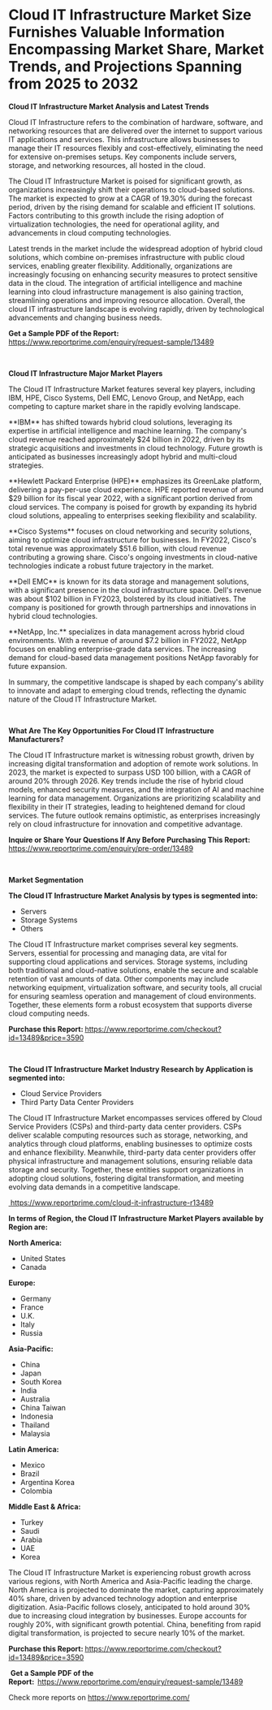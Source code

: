 <p><h1>Cloud IT Infrastructure Market Size Furnishes Valuable Information Encompassing Market Share, Market Trends, and Projections Spanning from 2025 to 2032</h1></p><p><strong>Cloud IT Infrastructure Market Analysis and Latest Trends</strong></p>
<p><p>Cloud IT Infrastructure refers to the combination of hardware, software, and networking resources that are delivered over the internet to support various IT applications and services. This infrastructure allows businesses to manage their IT resources flexibly and cost-effectively, eliminating the need for extensive on-premises setups. Key components include servers, storage, and networking resources, all hosted in the cloud.</p><p>The Cloud IT Infrastructure Market is poised for significant growth, as organizations increasingly shift their operations to cloud-based solutions. The market is expected to grow at a CAGR of 19.30% during the forecast period, driven by the rising demand for scalable and efficient IT solutions. Factors contributing to this growth include the rising adoption of virtualization technologies, the need for operational agility, and advancements in cloud computing technologies.</p><p>Latest trends in the market include the widespread adoption of hybrid cloud solutions, which combine on-premises infrastructure with public cloud services, enabling greater flexibility. Additionally, organizations are increasingly focusing on enhancing security measures to protect sensitive data in the cloud. The integration of artificial intelligence and machine learning into cloud infrastructure management is also gaining traction, streamlining operations and improving resource allocation. Overall, the cloud IT infrastructure landscape is evolving rapidly, driven by technological advancements and changing business needs.</p></p>
<p><strong>Get a Sample PDF of the Report:&nbsp;</strong> <a href="https://www.reportprime.com/enquiry/request-sample/13489?utm_campaign=3092&utm_medium=2&utm_source=Github&utm_content=ia&utm_term=20032025&utm_id=cloud-it-infrastructure">https://www.reportprime.com/enquiry/request-sample/13489</a></p>
<p>&nbsp;</p>
<p><strong>Cloud IT Infrastructure Major Market Players</strong></p>
<p><p>The Cloud IT Infrastructure Market features several key players, including IBM, HPE, Cisco Systems, Dell EMC, Lenovo Group, and NetApp, each competing to capture market share in the rapidly evolving landscape.</p><p>**IBM** has shifted towards hybrid cloud solutions, leveraging its expertise in artificial intelligence and machine learning. The company's cloud revenue reached approximately $24 billion in 2022, driven by its strategic acquisitions and investments in cloud technology. Future growth is anticipated as businesses increasingly adopt hybrid and multi-cloud strategies.</p><p>**Hewlett Packard Enterprise (HPE)** emphasizes its GreenLake platform, delivering a pay-per-use cloud experience. HPE reported revenue of around $29 billion for its fiscal year 2022, with a significant portion derived from cloud services. The company is poised for growth by expanding its hybrid cloud solutions, appealing to enterprises seeking flexibility and scalability.</p><p>**Cisco Systems** focuses on cloud networking and security solutions, aiming to optimize cloud infrastructure for businesses. In FY2022, Cisco's total revenue was approximately $51.6 billion, with cloud revenue contributing a growing share. Cisco's ongoing investments in cloud-native technologies indicate a robust future trajectory in the market.</p><p>**Dell EMC** is known for its data storage and management solutions, with a significant presence in the cloud infrastructure space. Dell's revenue was about $102 billion in FY2023, bolstered by its cloud initiatives. The company is positioned for growth through partnerships and innovations in hybrid cloud technologies.</p><p>**NetApp, Inc.** specializes in data management across hybrid cloud environments. With a revenue of around $7.2 billion in FY2022, NetApp focuses on enabling enterprise-grade data services. The increasing demand for cloud-based data management positions NetApp favorably for future expansion.</p><p>In summary, the competitive landscape is shaped by each company's ability to innovate and adapt to emerging cloud trends, reflecting the dynamic nature of the Cloud IT Infrastructure Market.</p></p>
<p>&nbsp;</p>
<p><strong>What Are The Key Opportunities For Cloud IT Infrastructure Manufacturers?</strong></p>
<p><p>The Cloud IT Infrastructure market is witnessing robust growth, driven by increasing digital transformation and adoption of remote work solutions. In 2023, the market is expected to surpass USD 100 billion, with a CAGR of around 20% through 2026. Key trends include the rise of hybrid cloud models, enhanced security measures, and the integration of AI and machine learning for data management. Organizations are prioritizing scalability and flexibility in their IT strategies, leading to heightened demand for cloud services. The future outlook remains optimistic, as enterprises increasingly rely on cloud infrastructure for innovation and competitive advantage.</p></p>
<p><strong>Inquire or Share Your Questions If Any Before Purchasing This Report:</strong> <a href="https://www.reportprime.com/enquiry/pre-order/13489?utm_campaign=3092&utm_medium=2&utm_source=Github&utm_content=ia&utm_term=20032025&utm_id=cloud-it-infrastructure">https://www.reportprime.com/enquiry/pre-order/13489</a></p>
<p>&nbsp;</p>
<p><strong>Market Segmentation</strong></p>
<p><strong>The Cloud IT Infrastructure Market Analysis by types is segmented into:</strong></p>
<p><ul><li>Servers</li><li>Storage Systems</li><li>Others</li></ul></p>
<p><p>The Cloud IT Infrastructure market comprises several key segments. Servers, essential for processing and managing data, are vital for supporting cloud applications and services. Storage systems, including both traditional and cloud-native solutions, enable the secure and scalable retention of vast amounts of data. Other components may include networking equipment, virtualization software, and security tools, all crucial for ensuring seamless operation and management of cloud environments. Together, these elements form a robust ecosystem that supports diverse cloud computing needs.</p></p>
<p><strong>Purchase this Report:&nbsp;</strong><a href="https://www.reportprime.com/checkout?id=13489&price=3590&utm_campaign=3092&utm_medium=2&utm_source=Github&utm_content=ia&utm_term=20032025&utm_id=cloud-it-infrastructure">https://www.reportprime.com/checkout?id=13489&price=3590</a></p>
<p>&nbsp;</p>
<p><strong>The Cloud IT Infrastructure Market Industry Research by Application is segmented into:</strong></p>
<p><ul><li>Cloud Service Providers</li><li>Third Party Data Center Providers</li></ul></p>
<p><p>The Cloud IT Infrastructure Market encompasses services offered by Cloud Service Providers (CSPs) and third-party data center providers. CSPs deliver scalable computing resources such as storage, networking, and analytics through cloud platforms, enabling businesses to optimize costs and enhance flexibility. Meanwhile, third-party data center providers offer physical infrastructure and management solutions, ensuring reliable data storage and security. Together, these entities support organizations in adopting cloud solutions, fostering digital transformation, and meeting evolving data demands in a competitive landscape.</p></p>
<p><a href="https://www.reportprime.com/cloud-it-infrastructure-r13489?utm_campaign=3092&utm_medium=2&utm_source=Github&utm_content=ia&utm_term=20032025&utm_id=cloud-it-infrastructure">&nbsp;https://www.reportprime.com/cloud-it-infrastructure-r13489</a></p>
<p><strong>In terms of Region, the Cloud IT Infrastructure Market Players available by Region are:</strong></p>
<p>
    <p> <strong> North America: </strong>
        <ul>
            <li>United States</li>
            <li>Canada</li>
        </ul>
        </p> 
    <p> <strong> Europe: </strong>
        <ul>
            <li>Germany</li>
            <li>France</li>
            <li>U.K.</li>
            <li>Italy</li>
            <li>Russia</li>
        </ul>
        </p> 
    <p> <strong> Asia-Pacific: </strong>
        <ul>
            <li>China</li>
            <li>Japan</li>
            <li>South Korea</li>
            <li>India</li>
            <li>Australia</li>
            <li>China Taiwan</li>
            <li>Indonesia</li>
            <li>Thailand</li>
            <li>Malaysia</li>
        </ul>
        </p> 
    <p> <strong> Latin America: </strong>
        <ul>
            <li>Mexico</li>
            <li>Brazil</li>
            <li>Argentina Korea</li>
            <li>Colombia</li>
        </ul>
        </p> 
    <p> <strong> Middle East & Africa: </strong>
        <ul>
            <li>Turkey</li>
            <li>Saudi</li>
            <li>Arabia</li>
            <li>UAE</li>
            <li>Korea</li>
        </ul>
    </p>
    </p>
<p><p>The Cloud IT Infrastructure Market is experiencing robust growth across various regions, with North America and Asia-Pacific leading the charge. North America is projected to dominate the market, capturing approximately 40% share, driven by advanced technology adoption and enterprise digitization. Asia-Pacific follows closely, anticipated to hold around 30% due to increasing cloud integration by businesses. Europe accounts for roughly 20%, with significant growth potential. China, benefiting from rapid digital transformation, is projected to secure nearly 10% of the market.</p></p>
<p><strong>Purchase this Report: </strong><a href="https://www.reportprime.com/checkout?id=13489&price=3590&utm_campaign=3092&utm_medium=2&utm_source=Github&utm_content=ia&utm_term=20032025&utm_id=cloud-it-infrastructure">https://www.reportprime.com/checkout?id=13489&price=3590</a></p>
<p>&nbsp;<strong>Get a Sample PDF of the Report:&nbsp;&nbsp;</strong><a href="https://www.reportprime.com/enquiry/request-sample/13489?utm_campaign=3092&utm_medium=2&utm_source=Github&utm_content=ia&utm_term=20032025&utm_id=cloud-it-infrastructure">https://www.reportprime.com/enquiry/request-sample/13489</a></p>
<p><strong></strong></p>
<p>Check more reports on <a href="https://www.reportprime.com/?utm_campaign=3092&utm_medium=2&utm_source=Github&utm_content=ia&utm_term=20032025&utm_id=cloud-it-infrastructure">https://www.reportprime.com/</a></p>